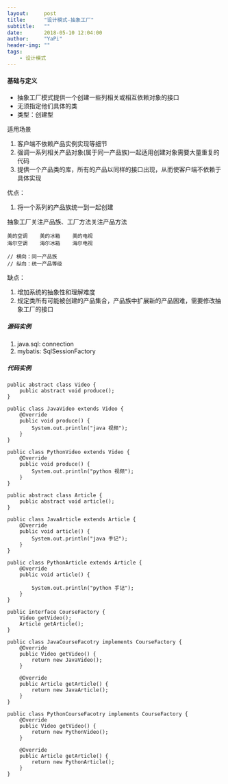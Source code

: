 ```yaml
---
layout:     post
title:      "设计模式-抽象工厂"
subtitle:   ""
date:       2018-05-10 12:04:00
author:     "YaPi"
header-img: ""
tags:
    - 设计模式
---
```


#### 基础与定义

- 抽象工厂模式提供一个创建一些列相关或相互依赖对象的接口
- 无须指定他们具体的类
- 类型：创建型

适用场景
1. 客户端不依赖产品实例实现等细节
2. 强调一系列相关产品对象(属于同一产品族)一起适用创建对象需要大量重复的代码
3. 提供一个产品类的库，所有的产品以同样的接口出现，从而使客户端不依赖于具体实现


优点：
1. 将一个系列的产品族统一到一起创建


抽象工厂关注产品族、工厂方法关注产品方法

```
美的空调    美的冰箱    美的电视
海尔空调    海尔冰箱    海尔电视

// 横向：同一产品族
// 纵向：统一产品等级
```

缺点：
1. 增加系统的抽象性和理解难度
2. 规定类所有可能被创建的产品集合，产品族中扩展新的产品困难，需要修改抽象工厂的接口


##### 源码实例

1. java.sql: connection
2. mybatis: SqlSessionFactory

##### 代码实例
```
public abstract class Video {
    public abstract void produce();
}

public class JavaVideo extends Video {
    @Override
    public void produce() {
        System.out.println("java 视频");
    }
}

public class PythonVideo extends Video {
    @Override
    public void produce() {
        System.out.println("python 视频");
    }
}

public abstract class Article {
    public abstract void article();
}

public class JavaArticle extends Article {
    @Override
    public void article() {
        System.out.println("java 手记");
    }
}

public class PythonArticle extends Article {
    @Override
    public void article() {

        System.out.println("python 手记");
    }
}

public interface CourseFactory {
    Video getVideo();
    Article getArticle();
}

public class JavaCourseFacotry implements CourseFactory {
    @Override
    public Video getVideo() {
        return new JavaVideo();
    }

    @Override
    public Article getArticle() {
        return new JavaArticle();
    }
}

public class PythonCourseFacotry implements CourseFactory {
    @Override
    public Video getVideo() {
        return new PythonVideo();
    }

    @Override
    public Article getArticle() {
        return new PythonArticle();
    }
}
```